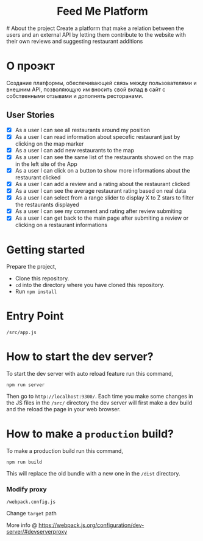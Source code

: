 <h1 align="center"> Feed Me Platform </h1>
# About the project
Create a platform that make a relation between the users and an external API by letting them contribute to the website with their own reviews and suggesting restaurant additions

# О проэкт

Создание платформы, обеспечивающей связь между пользователями и внешним API, позволяющую им вносить свой вклад в сайт с собственными отзывами и дополнять ресторанами.

## User Stories

- [x] As a user I can see all restaurants around my position
- [x] As a user I can read information about specefic restaurant just by clicking on the map marker
- [x] As a user I can add new restaurants to the map
- [x] As a user I can see the same list of the restaurants showed on the map in the left site of the App
- [x] As a user I can click on a button to show more informations about the restaurant clicked
- [x] As a user I can add a review and a rating about the restaurant clicked
- [x] As a user I can see the average restaurant rating based on real data
- [x] As a user I can select from a range slider to display X to Z stars to filter the restaurants displayed
- [x] As a user I can see my comment and rating after review submiting
- [x] As a user I can get back to the main page after submiting a review or clicking on a restaurant informations

# Getting started

Prepare the project,

- Clone this repository.
- `cd` into the directory where you have cloned this repository.
- Run `npm install`

# Entry Point

```
/src/app.js
```

# How to start the dev server?

To start the dev server with auto reload feature run this command,

```
npm run server
```

Then go to `http://localhost:9300/`. Each time you make some changes in the JS files in the `/src/` directory the dev server will first make a dev build and the reload the page in your web browser.

# How to make a `production` build?

To make a production build run this command,

```
npm run build
```

This will replace the old bundle with a new one in the `/dist` directory.

### Modify proxy

```
/webpack.config.js
```

Change `target` path

More info @ https://webpack.js.org/configuration/dev-server/#devserverproxy

